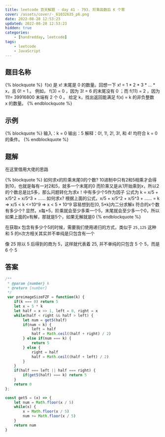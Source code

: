 ```yaml
---
title: leetcode 百天解题 - day 41 - 793. 阶乘函数后 K 个零
cover: /assets/cover/·_61032635_p6.png
date: 2022-08-28 12:53:23
updated: 2022-08-28 12:53:23
hidden: true
categories:
    - [handredday, leetcode]
tags:
    - leetcode
    - JavaScript
---
```


## 题目名称

{% blockquote %}
 f(x) 是 x! 末尾是 0 的数量。回想一下 x! = 1 * 2 * 3 * ... * x，且 0! = 1 。
例如， f(3) = 0 ，因为 3! = 6 的末尾没有 0 ；而 f(11) = 2 ，因为 11!= 39916800 末端有 2 个 0 。
给定 k，找出返回能满足 f(x) = k 的非负整数 x 的数量。
{% endblockquote %}

## 示例

{% blockquote %}
输入：k = 0
输出：5
解释：0!, 1!, 2!, 3!, 和 4! 均符合 k = 0 的条件。
{% endblockquote %}


## 题解

在这里借用大佬的思路

{% blockquote %}
如何求x的阶乘末尾0的个数?
10进制中只有2和5相乘才会得到10，也就是每有一对2和5，就多一个末尾的0 
而阶乘又是从1开始乘到x，所以2的个数总是比5多，那么问题转化为求x！中有多少个5作为因子 
公式为 k = x/5 + x/5^2 + x/5^3 + ......
如何求x?
根据上面的公式，x/5 + x/5^2 + x/5^3 + ...... = k 
=> x/5 < k <=10^9 
=> x < 5 * 10^9 容易想到在[0, 5*k]内二分求解x
符合的x个数有多少个?
显然，x每+5，阶乘就会至少多乘一个5，末尾就会至少多一个0，所以如果上面的x有解，那就是5个，如果无解就是0
{% endblockquote %}

在获取x 包含有多少个5的时候，需要我们使用递归的方式，类似于 `25,125` 这种和 5 的n次方相关其实并不单纯是只包含有一个

像 25 除以 5 后得到的商为 5，这样就代表着 25, 并不单纯的只包含 5 个 5，而是 6 个 5

## 答案

~~~js
/**
 * @param {number} k
 * @return {number}
 */
 var preimageSizeFZF = function(k) {
    if(k === 0) return 5
    let x = 5 * k
    let half = x >> 1, left = 0, right = x
    while(half < right && half > left) {
        let num = get5(half)
        if(num < k) {
            left = half
            half = Math.ceil((half + right) / 2)
        } else if(num === k) {
            return 5
        } else {
            right = half
            half = Math.ceil((half + left) / 2)
        }
    }
    if(half === left || half === right) {
        if(get5(half) === k) return 5
    }
    return 0
};

const get5 = (x) => {
    let num = Math.floor(x / 5)
    while(x) {
        x = Math.floor(x / 5)
        num += Math.floor(x / 5)
    }
    return num
}
~~~
